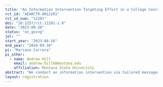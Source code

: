 ```yaml
---
title: "An Information Intervention Targeting Effort in a College Course"
rct_id: "AEARCTR-0012201"
rct_id_num: "12201"
doi: "10.1257/rct.12201-1.0"
date: "2023-09-28"
status: "on_going"
jel: ""
start_year: "2023-08-16"
end_year: "2024-09-30"
pi: "Mariana Carrera"
pi_other:
  - name: Andrew Hill
    email: andrew.hill6@montana.edu
    affiliation: Montana State University
abstract: "We conduct an information intervention via tailored messages sent to students of a large introductory course at a public university. Messages reference the student's observed assignment completion, thus far in the course, and provide statistics on the typical passing rates of students on that trajectory in the past. Outcome variables studied will be the number of subsequent assignments successfully completed on time and the  subjective expectations, halfway through the semester, of own future assignment completion in the second half of the course."
layout: registration
---
```


